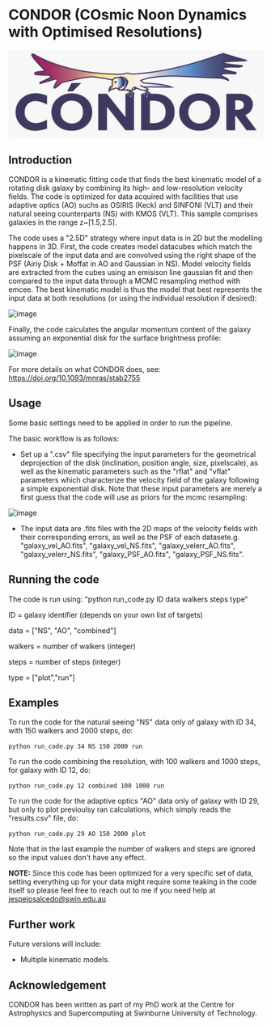 # CONDOR (COsmic Noon Dynamics with Optimised Resolutions)

![logo](logo.jpeg)

Introduction
------------

CONDOR is a kinematic fitting code that finds the best kinematic model of a rotating disk galaxy by combining its high- and low-resolution velocity fields. The code is optimized for data acquired with facilities that use adaptive optics (AO) suchs as OSIRIS (Keck) and SINFONI (VLT) and their natural seeing counterparts (NS) with KMOS (VLT). This sample comprises galaxies in the range z~[1.5,2.5].

The code uses a "2.5D" strategy where input data is in 2D but the modelling happens in 3D. First, the code creates model datacubes which match the pixelscale of the input data and are convolved using the right shape of the PSF (Airiy Disk + Moffat in AO and Gaussian in NS). Model velocity fields are extracted from the cubes using an emisison line gaussian fit and then compared to the input data through a MCMC resampling method with emcee. The best kinematic model is thus the model that best represents the input data at both resolutions (or using the individual resolution if desired):

![image](https://user-images.githubusercontent.com/14315715/149685240-cfedff11-254e-4f5e-8bd3-71a6df31d28f.png)


Finally, the code calculates the angular momentum content of the galaxy assuming an exponential disk for the surface brightness profile:

![image](https://user-images.githubusercontent.com/14315715/149685218-671363ff-1dff-4399-b25e-b689519ced35.png)


For more details on what CONDOR does, see: https://doi.org/10.1093/mnras/stab2755


Usage
-----

Some basic settings need to be applied in order to run the pipeline.

The basic workflow is as follows:

- Set up a ".csv" file specifying the input parameters for the geometrical deprojection of the disk (inclination, position angle, size, pixelscale), as well as the kinematic parameters such as the "rflat" and "vflat" parameters which characterize the velocity field of the galaxy following a simple exponential disk. Note that these input parameters are merely a first guess that the code will use as priors for the mcmc resampling:

![image](https://user-images.githubusercontent.com/14315715/149685181-ef4fb779-8143-40e5-a000-60c0b26b9095.png)

- The input data are .fits files with the 2D maps of the velocity fields with their corresponding errors, as well as the PSF of each datasete.g. "galaxy_vel_AO.fits", "galaxy_vel_NS.fits", "galaxy_velerr_AO.fits", "galaxy_velerr_NS.fits", "galaxy_PSF_AO.fits", "galaxy_PSF_NS.fits".

Running the code
--------

The code is run using: "python run_code.py ID data walkers steps type"

ID = galaxy identifier (depends on your own list of targets)

data = ["NS", "AO", "combined"]

walkers = number of walkers (integer)

steps = number of steps (integer)

type = ["plot","run"]

Examples
--------
To run the code for the natural seeing "NS" data only of galaxy with ID 34, with 150 walkers and 2000 steps, do:

    python run_code.py 34 NS 150 2000 run

To run the code combining the resolution, with 100 walkers and 1000 steps, for galaxy with ID 12, do:

    python run_code.py 12 combined 100 1000 run

To run the code for the adaptive optics "AO" data only of galaxy with ID 29, but only to plot previoulsy ran calculations, which simply reads the "results.csv" file, do:

    python run_code.py 29 AO 150 2000 plot

Note that in the last example the number of walkers and steps are ignored so the input values don't have any effect. 

**NOTE:** Since this code has been optimized for a very specific set of data, setting everything up for your data might require some teaking in the code itself so please feel free to reach out to me if you  need help at jespejosalcedo@swin.edu.au

Further work
------------

Future versions will include:

- Multiple kinematic models.

Acknowledgement
---------------
CONDOR has been written as part of my PhD work at the Centre for Astrophysics and Supercomputing at
Swinburne University of Technology.
